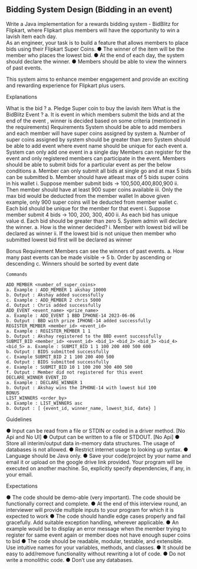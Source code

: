 ## Bidding System Design (Bidding in an event)


Write a Java implementation for a rewards bidding system - BidBlitz for Flipkart, where Flipkart plus members will have the opportunity to win a lavish item each day.  
As an engineer, your task is to build a feature that allows members to place bids using their Flipkart Super Coins. 
● The winner of the item will be the member who places the lowest bid.
● At the end of each day, the system should declare the winner.
● Members should be able to view the winners of past events.


This system aims to enhance member engagement and provide an exciting and rewarding experience for Flipkart plus users.


Explanations


What is the bid ? 
a. Pledge Super coin to buy the lavish item
What is the BidBlitz Event ? 
a. It is event in which members submit the bids and at the end of the event , winner is decided based on some criteria 
(mentioned in the requirements) 
Requirements
System should be able to add members and each member will have super coins assigned by system 
a. Number of super coins assigned by system should be greater than zero
System should be able to add event where event name should be unique for each event 
a. System can only add one event in a single day
Members can register for the event and only registered members can participate in the event.
Members should be able to submit bids for a particular event as per the below conditions 
a. Member can only submit all bids at single go and at max 5 bids can be submitted 
b. Member should have atleast max of 5 bids super coins in his wallet 
i. Suppose member submit bids -> 100,500,400,800,900 ii. Then member should have at least 900 super coins 
available 
iii. Only the max bid would be deducted from the member wallet
In above given example, only 900 super coins will be deducted from member wallet 
c. Each bid should be unique for the member for that event i. Suppose member submit 4 bids -> 100, 200, 300, 400 ii. As each bid has unique value 
d. Each bid should be greater than zero 
5. System admin will declare the winner. 
a. How is the winner decided? 
i. Member with lowest bid will be declared as winner 
ii. If the lowest bid is not unique then member who submitted lowest bid first will be declared as winner 

Bonus Requirement
Members can see the winners of past events. 
a. How many past events can be made visible -> 5 
b. Order by ascending or descending 
c. Winners should be sorted by event date
```
Commands

ADD_MEMBER <number_of_super_coins> 
a. Example : ADD_MEMBER 1 akshay 10000 
b. Output : Akshay added successfully 
c. Example : ADD_MEMBER 2 chris 5000 
d. Output : Chris added successfully
ADD_EVENT <event_name> <prize_name>  
a. Example : ADD_EVENT 1 BBD IPHONE-14 2023-06-06 
b. Output : BBD with prize IPHONE-14 added successfully
REGISTER_MEMBER <member_id> <event_id> 
a. Example : REGISTER_MEMBER 1 1 
b. Output : Akshay registered to the BBD event successfully
SUBMIT_BID <member_id> <event_id> <bid_1> <bid_2> <bid_3> <bid_4> <bid_5> a. Example : SUBMIT_BID 1 1 100 200 400 500 600 
b. Output : BIDS submitted successfully 
c. Example SUBMIT_BID 2 1 100 200 400 500 
d. Output : BIDS submitted successfully 
e. Example : SUBMIT_BID 10 1 100 200 300 400 500 
f. Output : Member did not registered for this event
DECLARE_WINNER EVENT_ID 
a. Example : DECLARE_WINNER 1 
b. Output : Akshay wins the IPHONE-14 with lowest bid 100 
BONUS
LIST_WINNERS <order_by> 
a. Example : LIST_WINNERS asc 
b. Output : [ {event_id, winner_name, lowest_bid, date} ]
```
Guidelines


● Input can be read from a file or STDIN or coded in a driver method. [No Api and No UI] 
● Output can be written to a file or STDOUT. [No Api] 
● Store all interim/output data in-memory data structures. The usage of databases is not allowed.
● Restrict internet usage to looking up syntax. 
● Language should be Java only. 
● Save your code/project by your name and email it or upload on the google drive link provided. Your program will be executed on another machine. So, explicitly specify dependencies, if any, in your email.


Expectations


● The code should be demo-able (very important). The code should be functionally correct and complete. 
● At the end of this interview round, an interviewer will provide multiple inputs to your program for which it is expected to work 
● The code should handle edge cases properly and fail gracefully. Add suitable exception handling, wherever applicable. 
● An example would be to display an error message when the member trying to register for same event again or member does not have enough super coins to bid 
● The code should be readable, modular, testable, and extensible. Use intuitive names for your variables, methods, and classes. 
● It should be easy to add/remove functionality without rewriting a lot of code. 
● Do not write a monolithic code. 
● Don’t use any databases.
